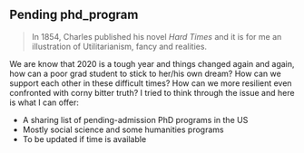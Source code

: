 ## Pending phd_program
> In 1854, Charles published his novel *Hard Times* and it is for me an illustration of Utilitarianism, fancy and realities. 

We are know that 2020 is a tough year and things changed again and again, how can a poor grad student to stick to her/his own dream? How can we support each other in these difficult times? How can we more resilient even confronted with corny bitter truth? I tried to think through the issue and here is what I can offer:

* A sharing list of pending-admission PhD programs in the US
* Mostly social science and some humanities programs
* To be updated if time is available 

